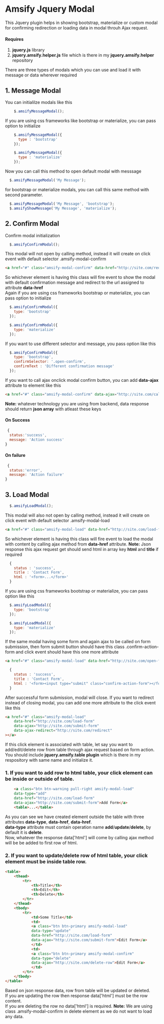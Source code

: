 # Amsify Jquery Modal 
This Jquery plugin helps in showing bootstrap, materialize or custom modal for confirming redirection or loading data in modal throuh Ajax request.

#### Requires
1. **jquery.js** library
2. **jquery.amsify.helper.js** file which is there in my **jquery.amsify.helper** repository


There are three types of modals which you can use and load it with message or data wherever required
## 1. Message Modal
You can initialilze modals like this
```js
    $.amsifyMessageModal();
```
If you are using css frameworks like bootstrap or materialize, you can pass option to initialize
```js
    $.amsifyMessageModal({
      type : 'bootstrap'
    });
```
```js
    $.amsifyMessageModal({
      type : 'materialize'
    });
```
Now you can call this method to open default modal with messsage
```js
  $.amsifyMessageModal('My Message');
```
for bootstrap or materialize modals, you can call this same method with second parameter.
```js
  $.amsifyMessageModal('My Message', 'bootstrap');
  $.amsifyShowMessage('My Message', 'materialize');
```

## 2. Confirm Modal
Confirm modal initialization
```js
  $.amsifyConfirmModal();
```
This modal will not open by calling method, instead it will create on click event with default selector .amsify-modal-confirm
```html
<a href="#" class="amsify-modal-confirm" data-href="http://site.com/redirect"></a>
```
So whichever element is having this class will fire event to show the modal with default confirmation message and redirect to the url assigned to attribute **data-href**
<br/>
Again if you are using css frameworks bootstrap or materialize, you can pass option to initialize
```js
  $.amsifyConfirmModal({
    type: 'bootstrap'
  });
```
```js
  $.amsifyConfirmModal({
    type: 'materialize'
  });
```
If you want to use different selector and message, you pass option like this
```js
  $.amsifyConfirmModal({
    type: 'bootstrap',
    confirmSelector: '.open-confirm',
    confirmText : 'Different confirmation message'
  });
```
If you want to call ajax onclick modal confirm button, you can add **data-ajax** attribute to element like this
```html
<a href="#" class="amsify-modal-confirm" data-ajax="http://site.com/call-ajax"></a>
```
**Note:** whatever technology you are using from backend, data response should return **json array** with atleast these keys
#### On Success
```js
 { 
  status:'success', 
  message: 'Action success'
}
```
#### On failure
```js
 {
  status:'error',
  message: 'Action failure'
}
```

## 3. Load Modal
```js
  $.amsifyLoadModal();
```
This modal will also not open by calling method, instead it will create on click event with default selector .amsify-modal-load
```html
<a href="#" class="amsify-modal-load" data-href="http://site.com/load-form"></a>
```
So whichever element is having this class will fire event to load the modal with content by calling ajax method from **data-href** attribute.
**Note:** Json response this ajax request get should send html in array key **html** and **title** if required
```js
  {
    status : 'success',
    title : 'Contact Form',
    html : '<form>...</form>'
  }
```
If you are using css frameworks bootstrap or materialize, you can pass option like this
```js
  $.amsifyLoadModal({
    type: 'bootstrap'
  });
```
```js
  $.amsifyLoadModal({
    type: 'materialize'
  });
```
If the same modal having some form and again ajax to be called on form submission, then form submit button should have this class .confirm-action-form and click event should have this one more attribute
```html
<a href="#" class="amsify-modal-load" data-href="http://site.com/open-form" data-ajax="http://site.com/submit-form"></a>
```
```js
  {
    status : 'success',
    title : 'Contact Form',
    html : '<form><input type="submit" class="confirm-action-form"></form>'
  }
```
After successful form submission, modal will close. If you want to redirect instead of closing modal, you can add one more attribute to the click event like this
```html
<a href="#" class="amsify-modal-load" 
    data-href="http://site.com/load-form" 
    data-ajax="http://site.com/submit-form"
    data-ajax-redirect="http://site.com/redirect"
></a>
```

If this click element is associated with table, let say you want to add/edit/delete row from table through ajax request based on form action.
</br>
You should include **jquery.amsify.table plugin** which is there in my respository with same name and initialize it.

### 1. If you want to add row to html table, your click element can be inside or outside of table.
```html
    <a class="btn btn-warning pull-right amsify-modal-load" 
    data-type="add" 
    data-href="http://site.com/load-form" 
    data-ajax="http://site.com/submit-form">Add Form</a>
    <table>...</table>
```
As you can see we have created element outside the table with three attributes **data-type**, **data-href**, **data-href**.
<br/>
**data-type** attribute must contain operation name **add**/**update**/**delete**, by default it is **delete**.
<br/>
Now, whatever the response data['html'] will come by calling ajax method will be be added to first row of html.

### 2. If you want to update/delete row of html table, your click element must be inside table row.
```html
<table>
    <thead>
        <tr>
            <th>Title</th>
            <th>Edit</th>
            <th>Delete</th>
        </tr>
    </thead>
    <tbody>
        <tr>
            <td>Some Title</td>
            <td>
            <a class="btn btn-primary amsify-modal-load"
            data-type="update"
            data-href="http://site.com/load-form" 
            data-ajax="http://site.com/submit-form">Edit Form</a>
            </td>
            <td>
            <a class="btn btn-primary amsify-modal-confirm"
            data-type="delete" 
            data-ajax="http://site.com/delete-row">Edit Form</a>
            </td>
        </tr>
    </tbody>
</table>
```
Based on json response data, row from table will be updated or deleted. 
<br/>
If you are updating the row then response data['html'] must be the row content.
<br/>
If you are deleting the row no data['html'] is required. **Note:** We are using class .amsify-modal-confirm in delete element as we do not want to load any data.
